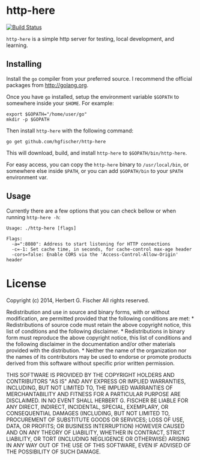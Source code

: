 # http-here

[![Build Status](https://travis-ci.org/hgfischer/http-here.svg?branch=master)](https://travis-ci.org/hgfischer/http-here)

`http-here` is a simple http server for testing, local development, and learning.

## Installing

Install the `go` compiler from your preferred source. I recommend the official packages from http://golang.org.

Once you have `go` installed, setup the environment variable `$GOPATH` to somewhere inside your `$HOME`. For example:

```
export $GOPATH="/home/user/go"
mkdir -p $GOPATH
```

Then install `http-here` with the following command:

```
go get github.com/hgfischer/http-here
```

This will download, build, and install `http-here` to `$GOPATH/bin/http-here`.

For easy access, you can copy the `http-here` binary to `/usr/local/bin`, or somewhere else inside `$PATH`, or you
can add `$GOPATH/bin` to your `$PATH` environment var.

## Usage

Currently there are a few options that you can check bellow or when running `http-here -h`:

```
Usage: ./http-here [flags]

Flags:
  -a=":8080": Address to start listening for HTTP connections
  -c=-1: Set cache time, in seconds, for cache-control max-age header
  -cors=false: Enable CORS via the 'Access-Control-Allow-Origin' header
```

# License 

Copyright (c) 2014, Herbert G. Fischer
All rights reserved.

Redistribution and use in source and binary forms, with or without
modification, are permitted provided that the following conditions are met:
    * Redistributions of source code must retain the above copyright
      notice, this list of conditions and the following disclaimer.
    * Redistributions in binary form must reproduce the above copyright
      notice, this list of conditions and the following disclaimer in the
      documentation and/or other materials provided with the distribution.
    * Neither the name of the organization nor the
      names of its contributors may be used to endorse or promote products
      derived from this software without specific prior written permission.

THIS SOFTWARE IS PROVIDED BY THE COPYRIGHT HOLDERS AND CONTRIBUTORS "AS IS" AND
ANY EXPRESS OR IMPLIED WARRANTIES, INCLUDING, BUT NOT LIMITED TO, THE IMPLIED
WARRANTIES OF MERCHANTABILITY AND FITNESS FOR A PARTICULAR PURPOSE ARE
DISCLAIMED. IN NO EVENT SHALL HERBERT G. FISCHER BE LIABLE FOR ANY
DIRECT, INDIRECT, INCIDENTAL, SPECIAL, EXEMPLARY, OR CONSEQUENTIAL DAMAGES
(INCLUDING, BUT NOT LIMITED TO, PROCUREMENT OF SUBSTITUTE GOODS OR SERVICES;
LOSS OF USE, DATA, OR PROFITS; OR BUSINESS INTERRUPTION) HOWEVER CAUSED AND
ON ANY THEORY OF LIABILITY, WHETHER IN CONTRACT, STRICT LIABILITY, OR TORT
(INCLUDING NEGLIGENCE OR OTHERWISE) ARISING IN ANY WAY OUT OF THE USE OF THIS
SOFTWARE, EVEN IF ADVISED OF THE POSSIBILITY OF SUCH DAMAGE.

